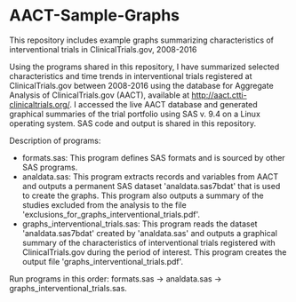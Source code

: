 # AACT-Sample-Graphs
This repository includes example graphs summarizing characteristics of interventional trials in ClinicalTrials.gov, 2008-2016

Using the programs shared in this repository, I have summarized selected characteristics and time trends in interventional trials registered at ClinicalTrials.gov between 2008-2016 using the database for Aggregate Analysis of ClinicalTrials.gov (AACT), available at http://aact.ctti-clinicaltrials.org/.  I accessed the live AACT database and generated graphical summaries of the trial portfolio using SAS v. 9.4 on a Linux operating system. SAS code and output is shared in this repository.

Description of programs:
-  formats.sas:  This program defines SAS formats and is sourced by other SAS programs.
-  analdata.sas:  This program extracts records and variables from AACT and outputs a permanent SAS dataset 'analdata.sas7bdat' that is used to create the graphs. This program also outputs a summary of the studies excluded from the analysis to the file 'exclusions_for_graphs_interventional_trials.pdf'. 
-  graphs_interventional_trials.sas:  This program reads the dataset 'analdata.sas7bdat' created by 'analdata.sas' and outputs a graphical summary of the characteristics of interventional trials registered with ClinicalTrials.gov during the period of interest. This program creates the output file 'graphs_interventional_trials.pdf'.

Run programs in this order:  formats.sas -> analdata.sas -> graphs_interventional_trials.sas.
